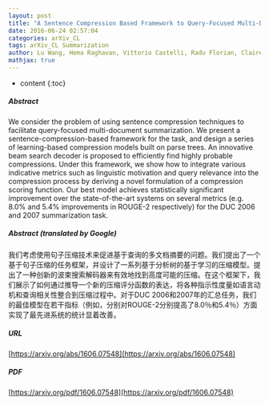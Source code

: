 ```yaml
---
layout: post
title: "A Sentence Compression Based Framework to Query-Focused Multi-Document Summarization"
date: 2016-06-24 02:57:04
categories: arXiv_CL
tags: arXiv_CL Summarization
author: Lu Wang, Hema Raghavan, Vittorio Castelli, Radu Florian, Claire Cardie
mathjax: true
---
```


* content
{:toc}

##### Abstract
We consider the problem of using sentence compression techniques to facilitate query-focused multi-document summarization. We present a sentence-compression-based framework for the task, and design a series of learning-based compression models built on parse trees. An innovative beam search decoder is proposed to efficiently find highly probable compressions. Under this framework, we show how to integrate various indicative metrics such as linguistic motivation and query relevance into the compression process by deriving a novel formulation of a compression scoring function. Our best model achieves statistically significant improvement over the state-of-the-art systems on several metrics (e.g. 8.0% and 5.4% improvements in ROUGE-2 respectively) for the DUC 2006 and 2007 summarization task.

##### Abstract (translated by Google)
我们考虑使用句子压缩技术来促进基于查询的多文档摘要的问题。我们提出了一个基于句子压缩的任务框架，并设计了一系列基于分析树的基于学习的压缩模型。提出了一种创新的波束搜索解码器来有效地找到高度可能的压缩。在这个框架下，我们展示了如何通过推导一个新的压缩评分函数的表达，将各种指示性度量如语言动机和查询相关性整合到压缩过程中。对于DUC 2006和2007年的汇总任务，我们的最佳模型在若干指标（例如，分别对ROUGE-2分别提高了8.0％和5.4％）方面实现了最先进系统的统计显着改善。

##### URL
[https://arxiv.org/abs/1606.07548](https://arxiv.org/abs/1606.07548)

##### PDF
[https://arxiv.org/pdf/1606.07548](https://arxiv.org/pdf/1606.07548)

